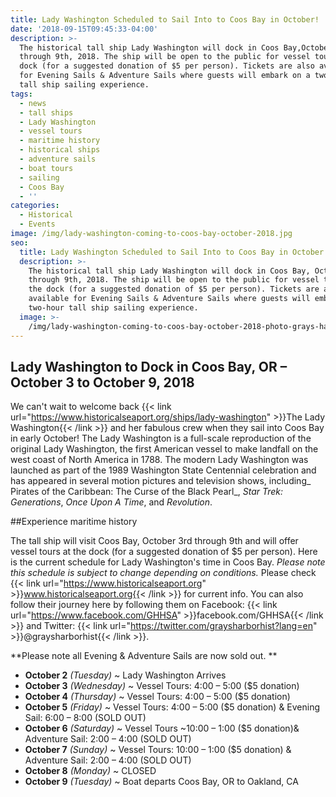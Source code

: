```yaml
---
title: Lady Washington Scheduled to Sail Into to Coos Bay in October!
date: '2018-09-15T09:45:33-04:00'
description: >-
  The historical tall ship Lady Washington will dock in Coos Bay,October 3rd
  through 9th, 2018. The ship will be open to the public for vessel tours at the
  dock (for a suggested donation of $5 per person). Tickets are also available
  for Evening Sails & Adventure Sails where guests will embark on a two-hour
  tall ship sailing experience. 
tags:
  - news
  - tall ships
  - Lady Washington
  - vessel tours
  - maritime history
  - historical ships
  - adventure sails
  - boat tours
  - sailing
  - Coos Bay
  - ''
categories:
  - Historical
  - Events
image: /img/lady-washington-coming-to-coos-bay-october-2018.jpg
seo:
  title: Lady Washington Scheduled to Sail Into to Coos Bay in October!
  description: >-
    The historical tall ship Lady Washington will dock in Coos Bay, October 3rd
    through 9th, 2018. The ship will be open to the public for vessel tours at
    the dock (for a suggested donation of $5 per person). Tickets are also
    available for Evening Sails & Adventure Sails where guests will embark on a
    two-hour tall ship sailing experience. 
  image: >-
    /img/lady-washington-coming-to-coos-bay-october-2018-photo-grays-harbor-historical-seaport.jpg
---
```

## Lady Washington to Dock in Coos Bay, OR – October 3 to October 9, 2018

We can't wait to welcome back {{< link url="https://www.historicalseaport.org/ships/lady-washington" >}}The Lady Washington{{< /link >}} and her fabulous crew when they sail into Coos Bay in early October! The Lady Washington is a full-scale reproduction of the original Lady Washington, the first American vessel to make landfall on the west coast of North America in 1788. The modern Lady Washington was launched as part of the 1989 Washington State Centennial celebration and has appeared in several motion pictures and television shows, including_ Pirates of the Caribbean: The Curse of the Black Pearl_, _Star Trek: Generations_, _Once Upon A Time_, and _Revolution_. 

\##Experience maritime history

The tall ship will visit Coos Bay, October 3rd through 9th and will offer vessel tours at the dock (for a suggested donation of $5 per person). Here is the current schedule for Lady Washington's time in Coos Bay. _Please note this schedule is subject to change depending on conditions._ Please check {{< link url="https://www.historicalseaport.org" >}}www.historicalseaport.org{{< /link >}} for current info. You can also follow their journey here by following them on Facebook: {{< link url="https://www.facebook.com/GHHSA" >}}facebook.com/GHHSA{{< /link >}} and Twitter: {{< link url="https://twitter.com/graysharborhist?lang=en" >}}@graysharborhist{{< /link >}}.

**Please note all Evening & Adventure Sails are now sold out. **

* **October 2** _(Tuesday)_ ~ Lady Washington Arrives
* **October 3** _(Wednesday)_ ~ Vessel Tours: 4:00 – 5:00 ($5 donation)
* **October 4** _(Thursday)_ ~ Vessel Tours: 4:00 – 5:00 ($5 donation)
* **October 5** _(Friday)_ ~ Vessel Tours: 4:00 – 5:00 ($5 donation) & Evening Sail: 6:00 – 8:00 (SOLD OUT)
* **October 6** _(Saturday)_ \~ Vessel Tours \~10:00 – 1:00 ($5 donation)& Adventure Sail: 2:00 – 4:00 (SOLD OUT)
* **October 7** _(Sunday)_ ~ Vessel Tours: 10:00 – 1:00 ($5 donation) & Adventure Sail: 2:00 – 4:00 (SOLD OUT)
* **October 8** _(Monday)_ ~ CLOSED
* **October 9** _(Tuesday)_ ~ Boat departs Coos Bay, OR to Oakland, CA
